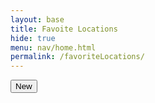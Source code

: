 ```yaml
---
layout: base
title: Favoite Locations
hide: true
menu: nav/home.html
permalink: /favoriteLocations/
---
```


<head>
  <link rel="stylesheet" type="text/css" href="{{site.baseurl}}/navigation/favoriteLocations/favoriteLocations.css">
</head>

<body>
  <div id="locations-grid"></div>
  <button id="new-location-button" class="new-location-button">New</button>
</body>

<script type="module" src="{{site.baseurl}}/navigation/favoriteLocations/favoriteLocations.js"></script>
<script type="module" src="{{site.baseurl}}/assets/js/api/config.js"></script>